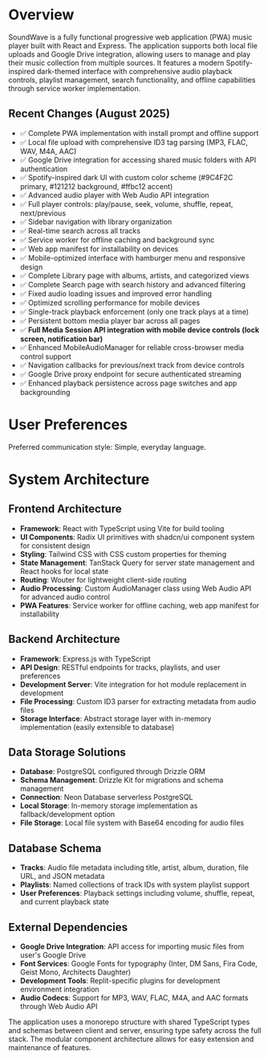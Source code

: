 # Overview

SoundWave is a fully functional progressive web application (PWA) music player built with React and Express. The application supports both local file uploads and Google Drive integration, allowing users to manage and play their music collection from multiple sources. It features a modern Spotify-inspired dark-themed interface with comprehensive audio playback controls, playlist management, search functionality, and offline capabilities through service worker implementation.

## Recent Changes (August 2025)
- ✅ Complete PWA implementation with install prompt and offline support
- ✅ Local file upload with comprehensive ID3 tag parsing (MP3, FLAC, WAV, M4A, AAC)
- ✅ Google Drive integration for accessing shared music folders with API authentication
- ✅ Spotify-inspired dark UI with custom color scheme (#9C4F2C primary, #121212 background, #ffbc12 accent)
- ✅ Advanced audio player with Web Audio API integration
- ✅ Full player controls: play/pause, seek, volume, shuffle, repeat, next/previous
- ✅ Sidebar navigation with library organization
- ✅ Real-time search across all tracks
- ✅ Service worker for offline caching and background sync
- ✅ Web app manifest for installability on devices
- ✅ Mobile-optimized interface with hamburger menu and responsive design
- ✅ Complete Library page with albums, artists, and categorized views
- ✅ Complete Search page with search history and advanced filtering
- ✅ Fixed audio loading issues and improved error handling
- ✅ Optimized scrolling performance for mobile devices
- ✅ Single-track playback enforcement (only one track plays at a time)
- ✅ Persistent bottom media player bar across all pages
- ✅ **Full Media Session API integration with mobile device controls (lock screen, notification bar)**
- ✅ Enhanced MobileAudioManager for reliable cross-browser media control support
- ✅ Navigation callbacks for previous/next track from device controls
- ✅ Google Drive proxy endpoint for secure authenticated streaming
- ✅ Enhanced playback persistence across page switches and app backgrounding

# User Preferences

Preferred communication style: Simple, everyday language.

# System Architecture

## Frontend Architecture
- **Framework**: React with TypeScript using Vite for build tooling
- **UI Components**: Radix UI primitives with shadcn/ui component system for consistent design
- **Styling**: Tailwind CSS with CSS custom properties for theming
- **State Management**: TanStack Query for server state management and React hooks for local state
- **Routing**: Wouter for lightweight client-side routing
- **Audio Processing**: Custom AudioManager class using Web Audio API for advanced audio control
- **PWA Features**: Service worker for offline caching, web app manifest for installability

## Backend Architecture
- **Framework**: Express.js with TypeScript
- **API Design**: RESTful endpoints for tracks, playlists, and user preferences
- **Development Server**: Vite integration for hot module replacement in development
- **File Processing**: Custom ID3 parser for extracting metadata from audio files
- **Storage Interface**: Abstract storage layer with in-memory implementation (easily extensible to database)

## Data Storage Solutions
- **Database**: PostgreSQL configured through Drizzle ORM
- **Schema Management**: Drizzle Kit for migrations and schema management
- **Connection**: Neon Database serverless PostgreSQL
- **Local Storage**: In-memory storage implementation as fallback/development option
- **File Storage**: Local file system with Base64 encoding for audio files

## Database Schema
- **Tracks**: Audio file metadata including title, artist, album, duration, file URL, and JSON metadata
- **Playlists**: Named collections of track IDs with system playlist support
- **User Preferences**: Playback settings including volume, shuffle, repeat, and current playback state

## External Dependencies
- **Google Drive Integration**: API access for importing music files from user's Google Drive
- **Font Services**: Google Fonts for typography (Inter, DM Sans, Fira Code, Geist Mono, Architects Daughter)
- **Development Tools**: Replit-specific plugins for development environment integration
- **Audio Codecs**: Support for MP3, WAV, FLAC, M4A, and AAC formats through Web Audio API

The application uses a monorepo structure with shared TypeScript types and schemas between client and server, ensuring type safety across the full stack. The modular component architecture allows for easy extension and maintenance of features.